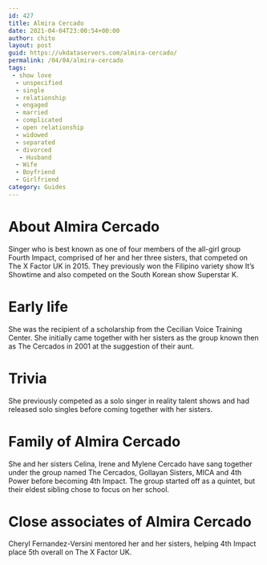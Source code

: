 ```yaml
---
id: 427
title: Almira Cercado
date: 2021-04-04T23:00:54+00:00
author: chito
layout: post
guid: https://ukdataservers.com/almira-cercado/
permalink: /04/04/almira-cercado
tags:
 - show love
  - unspecified
  - single
  - relationship
  - engaged
  - married
  - complicated
  - open relationship
  - widowed
  - separated
  - divorced
   - Husband
  - Wife
  - Boyfriend
  - Girlfriend
category: Guides
---
```




  
  
#  About Almira Cercado
                  
                  
                  
Singer who is best known as one of four members of the all-girl group Fourth Impact, comprised of her and her three sisters, that competed on The X Factor UK in 2015. They previously won the Filipino variety show It&#8217;s Showtime and also competed on the South Korean show Superstar K.
                  
                
                
                
# Early life
                  
                  
                  
She was the recipient of a scholarship from the Cecilian Voice Training Center. She initially came together with her sisters as the group known then as The Cercados in 2001 at the suggestion of their aunt.
                  
                
                
                
# Trivia
                  
                  
                  
She previously competed as a solo singer in reality talent shows and had released solo singles before coming together with her sisters.
                  
                
                
                
# Family of Almira Cercado
                  
                  
                  
She and her sisters Celina, Irene and Mylene Cercado have sang together under the group named The Cercados, Gollayan Sisters, MICA and 4th Power before becoming 4th Impact. The group started off as a quintet, but their eldest sibling chose to focus on her school.
                  
                
                
                
# Close associates of Almira Cercado
                  
                  
                  
Cheryl Fernandez-Versini mentored her and her sisters, helping 4th Impact place 5th overall on The X Factor UK.
                  
                
              
            
          
          
          
    
    
  
